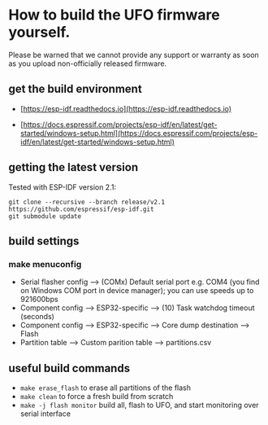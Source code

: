 # How to build the UFO firmware yourself. 
Please be warned that we cannot provide any support or warranty as soon as you upload non-officially released firmware.

## get the build environment
* [https://esp-idf.readthedocs.io](https://esp-idf.readthedocs.io)

* [https://docs.espressif.com/projects/esp-idf/en/latest/get-started/windows-setup.html](https://docs.espressif.com/projects/esp-idf/en/latest/get-started/windows-setup.html)

## getting the latest version
Tested with ESP-IDF version 2.1:
```
git clone --recursive --branch release/v2.1 https://github.com/espressif/esp-idf.git
git submodule update 
```

## build settings
### make menuconfig
* Serial flasher config --> (COMx) Default serial port e.g. COM4 (you find on Windows COM port in device manager); you can use speeds up to 921600bps
* Component config --> ESP32-specific --> (10) Task watchdog timeout (seconds)
* Component config --> ESP32-specific --> Core dump destination --> Flash
* Partition table --> Custom parition table --> partitions.csv


## useful build commands
* ``make erase_flash`` to erase all partitions of the flash
* ``make clean`` to force a fresh build from scratch
* ``make -j flash monitor`` build all, flash to UFO, and start monitoring over serial interface
